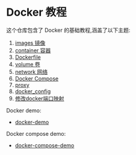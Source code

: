 # Docker 教程

这个仓库包含了 Docker 的基础教程,涵盖了以下主题:

1. [images 镜像](docs/1-images镜像.md)
2. [container 容器](docs/2-container容器.md)
3. [Dockerfile](docs/3-Dockerfile.md)
4. [volume 卷](docs/4-volume.md)
5. [network 网络](docs/5-network.md)
6. [Docker Compose](docs/6-docker-compose.md)
7. [proxy](docs/7-proxy代理.md)
8. [docker_config](docs/docker_config.md)
9. [修改docker端口映射](docs/8-修改docker端口映射.md)

Docker demo:

- [docker-demo](docker-demo)

Docker compose demo:

- [docker-compose-demo](docker-compose-demo)
